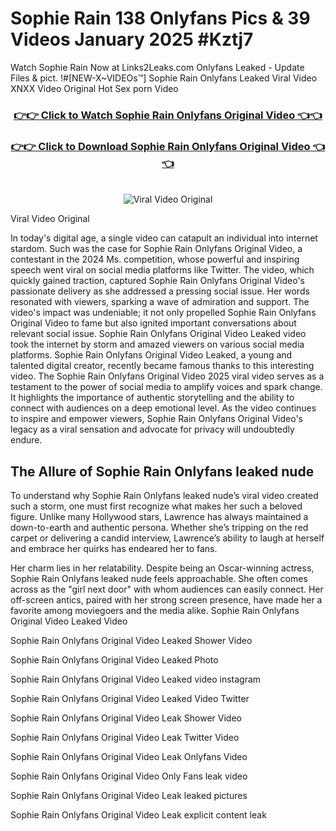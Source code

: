 # Sophie Rain 138  Onlyfans Pics & 39 Videos January 2025 #Kztj7

Watch Sophie Rain Now at Links2Leaks.com Onlyfans Leaked - Update Files & pict. !#[NEW-X~VIDEOs™] Sophie Rain Onlyfans Leaked Viral Video XNXX Video Original Hot Sex porn Video
<br>
<div align="center">
<h3><a href="https://links2leaks.com/sophierain" rel="nofollow">👉👉 Click to Watch Sophie Rain Onlyfans Original Video 👈👈</a></h3>
<h3><a href="https://links2leaks.com/sophierain" rel="nofollow">👉👉 Click to Download Sophie Rain Onlyfans Original Video 👈👈</a></h3>
<br>
<a href="https://links2leaks.com/sophierain" rel="nofollow"><img src="https://i.ibb.co/Gkj2r4b/banner.png" alt="Viral Video Original" style="max-width: 100%; display: inline-block;" data-target="animated-image.originalImage"></a>
</div>

Viral Video Original

In today's digital age, a single video can catapult an individual into internet stardom. Such was the case for Sophie Rain Onlyfans Original Video, a contestant in the 2024 Ms. competition, whose powerful and inspiring speech went viral on social media platforms like Twitter.
The video, which quickly gained traction, captured Sophie Rain Onlyfans Original Video's passionate delivery as she addressed a pressing social issue. Her words resonated with viewers, sparking a wave of admiration and support. The video's impact was undeniable; it not only propelled Sophie Rain Onlyfans Original Video to fame but also ignited important conversations about relevant social issue.
Sophie Rain Onlyfans Original Video Leaked video took the internet by storm and amazed viewers on various social media platforms. Sophie Rain Onlyfans Original Video Leaked, a young and talented digital creator, recently became famous thanks to this interesting video.
The Sophie Rain Onlyfans Original Video 2025 viral video serves as a testament to the power of social media to amplify voices and spark change. It highlights the importance of authentic storytelling and the ability to connect with audiences on a deep emotional level. As the video continues to inspire and empower viewers, Sophie Rain Onlyfans Original Video's legacy as a viral sensation and advocate for privacy will undoubtedly endure.

<h2>The Allure of Sophie Rain Onlyfans leaked nude</h2>


To understand why Sophie Rain Onlyfans leaked nude’s viral video created such a storm, one must first recognize what makes her such a beloved figure. Unlike many Hollywood stars, Lawrence has always maintained a down-to-earth and authentic persona. Whether she’s tripping on the red carpet or delivering a candid interview, Lawrence’s ability to laugh at herself and embrace her quirks has endeared her to fans.

Her charm lies in her relatability. Despite being an Oscar-winning actress, Sophie Rain Onlyfans leaked nude feels approachable. She often comes across as the "girl next door" with whom audiences can easily connect. Her off-screen antics, paired with her strong screen presence, have made her a favorite among moviegoers and the media alike.
Sophie Rain Onlyfans Original Video Leaked Video

Sophie Rain Onlyfans Original Video Leaked Shower Video

Sophie Rain Onlyfans Original Video Leaked Photo

Sophie Rain Onlyfans Original Video Leaked video instagram

Sophie Rain Onlyfans Original Video Leaked Video Twitter

Sophie Rain Onlyfans Original Video Leak Shower Video

Sophie Rain Onlyfans Original Video Leak Twitter Video

Sophie Rain Onlyfans Original Video Leak Onlyfans Video

Sophie Rain Onlyfans Original Video Only Fans leak video

Sophie Rain Onlyfans Original Video Leak leaked pictures

Sophie Rain Onlyfans Original Video Leak explicit content leak